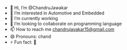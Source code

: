 - 👋 Hi, I’m @ChandruJawakar
- 👀 I’m interested in Automotive and Embedded 
- 🌱 I’m currently working
- 💞️ I’m looking to collaborate on programming language 
- 📫 How to reach me chandrujavakar15@gmail.com
- 😄 Pronouns: chand
- ⚡ Fun fact: 🦥 

<!---
ChandruJawakar/ChandruJawakar is a ✨ special ✨ repository because its `README.md` (this file) appears on your GitHub profile.
You can click the Preview link to take a look at your changes.
--->
